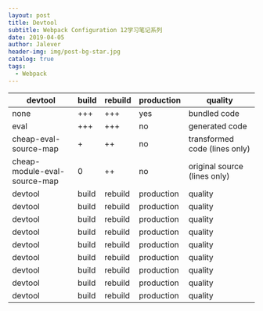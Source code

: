 ```yaml
---
layout: post
title: Devtool
subtitle: Webpack Configuration 12学习笔记系列
date: 2019-04-05
author: Jalever
header-img: img/post-bg-star.jpg
catalog: true
tags:
  - Webpack
---
```


| devtool                      | build | rebuild | production | quality                       |
| ---------------------------- | ----- | ------- | ---------- | ----------------------------- |
| none                         | +++   | +++     | yes        | bundled code                  |
| eval                         | +++   | +++     | no         | generated code                |
| cheap-eval-source-map        | +     | ++      | no         | transformed code (lines only) |
| cheap-module-eval-source-map | 0     | ++      | no         | original source (lines only)  |
| devtool                      | build | rebuild | production | quality                       |
| devtool                      | build | rebuild | production | quality                       |
| devtool                      | build | rebuild | production | quality                       |
| devtool                      | build | rebuild | production | quality                       |
| devtool                      | build | rebuild | production | quality                       |
| devtool                      | build | rebuild | production | quality                       |
| devtool                      | build | rebuild | production | quality                       |
| devtool                      | build | rebuild | production | quality                       |
| devtool                      | build | rebuild | production | quality                       |



